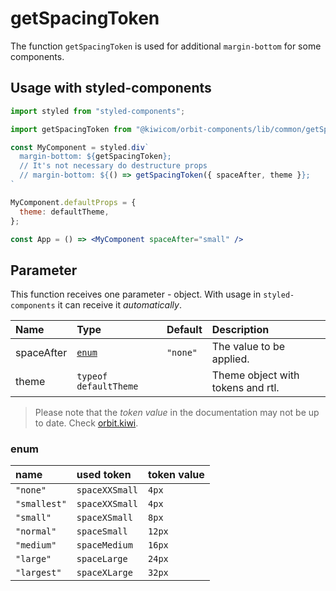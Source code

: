 # getSpacingToken
The function `getSpacingToken` is used for additional `margin-bottom` for some components.

## Usage with styled-components
```jsx
import styled from "styled-components";

import getSpacingToken from "@kiwicom/orbit-components/lib/common/getSpacingToken";

const MyComponent = styled.div`
  margin-bottom: ${getSpacingToken};
  // It's not necessary do destructure props
  // margin-bottom: ${() => getSpacingToken({ spaceAfter, theme }};
`

MyComponent.defaultProps = {
  theme: defaultTheme,
};

const App = () => <MyComponent spaceAfter="small" />
```

## Parameter
This function receives one parameter - object. With usage in `styled-components` it can receive it *automatically*.

| Name         | Type                     | Default       | Description                      |
| :-------     | :----------------------- | :------------ | :------------------------------- |
| spaceAfter   | [`enum`](#enum)          | `"none"`      | The value to be applied.
| theme        | `typeof defaultTheme`    |               | Theme object with tokens and rtl.

> Please note that the *token value* in the documentation may not be up to date. Check [orbit.kiwi](https://orbit.kiwi/design-tokens/).

### enum
| name              | used token      | token value |
| :---------------- | :-------------- | :---------- |
| `"none"`          | `spaceXXSmall`  | `4px`       |
| `"smallest"`      | `spaceXXSmall`  | `4px`       |
| `"small"`         | `spaceXSmall`   | `8px`       |
| `"normal"`        | `spaceSmall`    | `12px`      |
| `"medium"`        | `spaceMedium`   | `16px`      |
| `"large"`         | `spaceLarge`    | `24px`      |
| `"largest"`       | `spaceXLarge`   | `32px`      |
